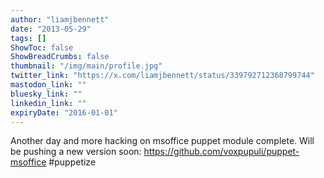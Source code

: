 ```yaml
---
author: "liamjbennett"
date: "2013-05-29"
tags: []
ShowToc: false
ShowBreadCrumbs: false
thumbnail: "/img/main/profile.jpg"
twitter_link: "https://x.com/liamjbennett/status/339792712368799744"
mastodon_link: ""
bluesky_link: ""
linkedin_link: ""
expiryDate: "2016-01-01"
---
```


Another day and more hacking on msoffice puppet module complete. Will be pushing a new version soon: https://github.com/voxpupuli/puppet-msoffice #puppetize

